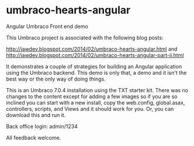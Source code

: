 umbraco-hearts-angular
======================

Angular Umbraco Front end demo

This Umbraco project is associated with the following blog posts:

http://jawdev.blogspot.com/2014/02/umbraco-hearts-angular.html
and
http://jawdev.blogspot.com/2014/02/umbraco-hearts-angular-part-ii.html

It demonstrates a couple of strategies for building an Angular application using the Umbraco backend.  This demo is only that, a demo and it isn't the best way or the only way of doing things.

This is an Umbraco 7.0.4 installation using the TXT starter kit.  There was no changes to the content except for adding a few images so if you are so inclined you can start with a new install, copy the web.config, global.asax, controllers, scripts, and Views and it should work for you.  Or, you can download this and run it.

Back office login:  admin/1234

All feedback welcome.
